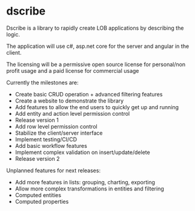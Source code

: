 # dscribe
Dscribe is a library to rapidly create LOB applications by describing the logic.

The application will use c#, asp.net core for the server and angular in the client.

The licensing will be a permissive open source license for personal/non profit usage and a paid license for commercial usage

Currently the milestones are:

  + Create basic CRUD operation + advanced filtering features
  + Create a website to demonstrate the library
  + Add features to allow the end users to quickly get up and running
  + Add entity and action level permission control
  + Release version 1
  + Add row level permission control
  + Stabilize the client/server interface
  + Implement testing/CI/CD
  + Add basic workflow features
  + Implement complex validation on insert/update/delete
  + Release version 2

Unplanned features for next releases:

  + Add more features in lists: grouping, charting, exporting
  + Allow more complex transformations in entities and filtering
  + Computed entities
  + Computed properties